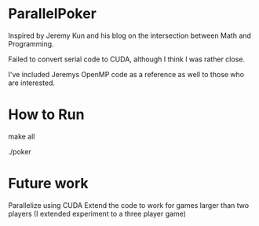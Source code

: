 # ParallelPoker

Inspired by Jeremy Kun and his blog on the intersection between Math and Programming. 

Failed to convert serial code to CUDA, although I think I was rather close.

I've included Jeremys OpenMP code as a reference as well to those who are interested.

# How to Run

make all

./poker

# Future work 

Parallelize using CUDA
Extend the code to work for games larger than two players (I extended experiment to a three player game)
